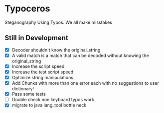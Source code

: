 # Typoceros

Steganography Using Typos. We all make misstakes

## Still in Development

- [X] Decoder shouldn't know the original_string
- [X] A valid match is a match that can be decoded without knowing the original_string
- [X] Increase the script speed
- [X] Increase the test script speed
- [X] Optimize string manipulations
- [X] Add Chunks with more than one error each with no suggestions to user dictionary!
- [X] Pass some tests
- [ ] Double check non keyboard typos work
- [X] migrate to java lang_tool bottle neck
